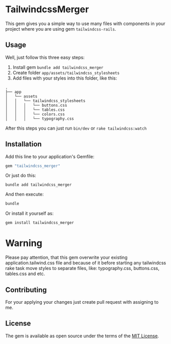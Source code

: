 # TailwindcssMerger

This gem gives you a simple way to use many files with components in your project where you are using gem `tailwindcss-rails`.

## Usage

Well, just follow this three easy steps:

1. Install gem `bundle add tailwindcss_merger`
2. Create folder `app/assets/tailwindcss_stylesheets`
3. Add files with your styles into this folder, like this:

```
.
├── app
│   └── assets
│   │   └── tailwindcss_stylesheets
│   │   │   └── buttons.css
│   │   │   └── tables.css
│   │   │   └── colors.css
│   │   │   └── typography.css
```
After this steps you can just run `bin/dev` or `rake tailwindcss:watch`
## Installation

Add this line to your application's Gemfile:

```ruby
gem "tailwindcss_merger"
```

Or just do this:

```
bundle add tailwindcss_merger
```

And then execute:

```bash
bundle
```

Or install it yourself as:

```bash
gem install tailwindcss_merger
```

# Warning

Please pay attention, that this gem overwrite your existing application.tailwind.css file and because of it before starting any tailwindcss rake task move styles to separate files, like: typography.css, buttons.css, tables.css and etc.

## Contributing

For your applying your changes just create pull request with assigning to me.

## License

The gem is available as open source under the terms of the [MIT License](https://opensource.org/licenses/MIT).

